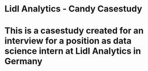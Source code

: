 # Lidl Analytics - Candy Casestudy

# This is a casestudy created for an interview for a position as data science intern at Lidl Analytics in Germany
